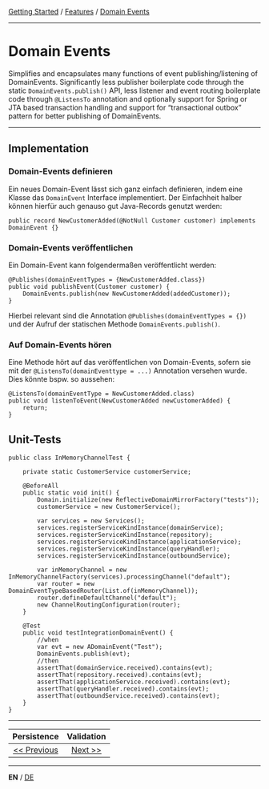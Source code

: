[Getting Started](../index_en.md) / [Features](../guides/features_en.md) / [Domain Events](domain_events_en.md)

---

# Domain Events

Simplifies and encapsulates many functions of event publishing/listening of DomainEvents.
Significantly less publisher boilerplate code through the static `DomainEvents.publish()` API, less listener and event 
routing boilerplate code through `@ListensTo` annotation and optionally support for Spring or JTA based transaction 
handling and support for “transactional outbox” pattern for better publishing of DomainEvents.

---

## Implementation 

### Domain-Events definieren
Ein neues Domain-Event lässt sich ganz einfach definieren, indem eine Klasse das `DomainEvent` Interface implementiert.
Der Einfachheit halber können hierfür auch genauso gut Java-Records genutzt werden:

```
public record NewCustomerAdded(@NotNull Customer customer) implements DomainEvent {}
```

### Domain-Events veröffentlichen
Ein Domain-Event kann folgendermaßen veröffentlicht werden:

```
@Publishes(domainEventTypes = {NewCustomerAdded.class})
public void publishEvent(Customer customer) {
    DomainEvents.publish(new NewCustomerAdded(addedCustomer));
}
```

Hierbei relevant sind die Annotation `@Publishes(domainEventTypes = {})` und der Aufruf der statischen
Methode `DomainEvents.publish()`.

### Auf Domain-Events hören
Eine Methode hört auf das veröffentlichen von Domain-Events, sofern sie mit der `@ListensTo(domainEventtype = ...)`
Annotation versehen wurde.
Dies könnte bspw. so aussehen:

```
@ListensTo(domainEventType = NewCustomerAdded.class)
public void listenToEvent(NewCustomerAdded newCustomerAdded) {
    return;
}
```

## Unit-Tests
```
public class InMemoryChannelTest {

    private static CustomerService customerService;

    @BeforeAll
    public static void init() {
        Domain.initialize(new ReflectiveDomainMirrorFactory("tests"));
        customerService = new CustomerService();

        var services = new Services();
        services.registerServiceKindInstance(domainService);
        services.registerServiceKindInstance(repository);
        services.registerServiceKindInstance(applicationService);
        services.registerServiceKindInstance(queryHandler);
        services.registerServiceKindInstance(outboundService);

        var inMemoryChannel = new InMemoryChannelFactory(services).processingChannel("default");
        var router = new DomainEventTypeBasedRouter(List.of(inMemoryChannel));
        router.defineDefaultChannel("default");
        new ChannelRoutingConfiguration(router);
    }

    @Test
    public void testIntegrationDomainEvent() {
        //when
        var evt = new ADomainEvent("Test");
        DomainEvents.publish(evt);
        //then
        assertThat(domainService.received).contains(evt);
        assertThat(repository.received).contains(evt);
        assertThat(applicationService.received).contains(evt);
        assertThat(queryHandler.received).contains(evt);
        assertThat(outboundService.received).contains(evt);
    }
}
```

---

|          **Persistence**           |               **Validation**                |
|:----------------------------------:|:-------------------------------------------:|
| [<< Previous](persistence_en.md)   | [Next >>](validation_support_en.md) |

---

**EN** / [DE](../../german/features/domain_events_de.md)
